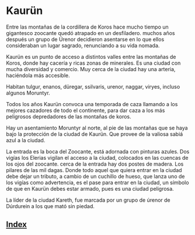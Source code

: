 # Kaurün

Entre las montañas de la cordillera de Koros hace mucho tiempo un gigantesco zoocante quedó atrapado en un desfiladero. muchos años después un grupo de Úrenor  decidieron asentarse en lo que ellos consideraban un lugar sagrado, renunciando a su vida nomada.

Kaurün es un punto de acceso a distintos valles entre las montañas de Koros, donde hay cacería y ricas zonas de minerales. Es una ciudad con mucha diversidad y comercio.  Muy cerca de la ciudad hay una arteria, haciéndola más accesible.

Habitan tulgur, enanos, düregar, ssilvaris, urenor, naggar, viryes, incluso algunos Moruntyr.

Todos los años Kaurün convoca una temporada de caza llamando a los mejores cazadores de todo el continente, para dar caza a los más peligrosos depredadores de las montañas de koros.

Hay un asentamiento Moruntyr al norte, al pie de las montañas que se haya bajo la protección de la ciudad de Kaurün. Que provee de la valiosa sabiá azul a la ciudad.

La entrada es la boca del Zoocante, está adornada con pinturas azules. Dos vigías los Elerias vigilan el acceso a la ciudad, colocados en las cuencas de los ojos del zoocante. cerca de la entrada hay dos postes de madera. Los pilares de las mil dagas. Donde todo aquel que quiera entrar en la ciudad debe dejar un tributo, a cambio de un cuchillo de hueso, que lanza uno de los vigías como advertencia, es el pase para entrar en la ciudad, un símbolo de que en Kaurün debes estar armado, pues es una ciudad peligrosa.

La líder de la ciudad Kareth, fue marcada por un grupo de úrenor de Dúrdurein a los que mató sin piedad.

## [Index](./README.md)